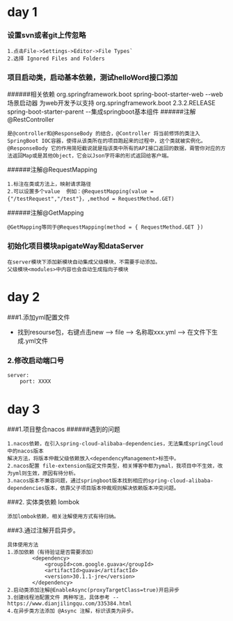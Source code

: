 
# day 1
### 设置svn或者git上传忽略
```
1.点击File->Settings->Editor->File Types`
2.选择 Ignored Files and Folders
```
### 项目启动类，启动基本依赖，测试helloWord接口添加
######相关依赖
        <dependency>
            <groupId>org.springframework.boot</groupId>
            <artifactId>spring-boot-starter-web</artifactId>
        </dependency> --web场景启动器 为web开发予以支持
        <parent>
            <groupId>org.springframework.boot</groupId>
            <version>2.3.2.RELEASE</version>
          <artifactId>spring-boot-starter-parent</artifactId>
        </parent>  --集成springboot基本组件
######注解@RestController
```
是@controller和@ResponseBody 的结合，@Controller 将当前修饰的类注入SpringBoot IOC容器，使得从该类所在的项目跑起来的过程中，这个类就被实例化。
@ResponseBody 它的作用简短截说就是指该类中所有的API接口返回的数据，甭管你对应的方法返回Map或是其他Object，它会以Json字符串的形式返回给客户端。
```
######注解@RequestMapping
```
1.标注在类或方法上，映射请求路径
2.可以设置多个value  例如：@RequestMapping(value = {"/testRequest","/test"}，,method = RequestMethod.GET)
``` 
######注解@GetMapping
```
@GetMapping等同于@RequestMapping(method = { RequestMethod.GET })
```
### 初始化项目模块apigateWay和dataServer
```
在server模块下添加新模块自动集成父级模块，不需要手动添加。
父级模块<modules>中内容也会自动生成指向子模块
```

# day 2
###1.添加yml配置文件
+ 找到resourse包，右键点击new ——> file ——> 名称取xxx.yml ——> 在文件下生成.yml文件
### 2.修改启动端口号
```
server: 
    port: XXXX
````
# day 3
###1.项目整合nacos
######遇到的问题
```
1.nacos依赖，在引入spring-cloud-alibaba-dependencies，无法集成springCloud中的nacos版本
解决方法，将版本仲裁父级依赖放入<dependencyManagement>标签中。
2.nacos配置 file-extension指定文件类型，相关博客中都为ymal，我项目中不生效，改为yml则生效，原因有待分析。
3.nacos版本不兼容问题，通过springboot版本找到相应的spring-cloud-alibaba-dependencies版本，依靠父子项目版本仲裁规则解决依赖版本冲突问题。
```
###2. 实体类依赖 lombok
```
添加lombok依赖，相关注解使用方式有待归纳。
```
###3.通过注解开启异步。
```
具体使用方法
1.添加依赖（有待验证是否需要添加）
        <dependency>
            <groupId>com.google.guava</groupId>
            <artifactId>guava</artifactId>
            <version>30.1.1-jre</version>
        </dependency>
2.启动类添加注解@EnableAsync(proxyTargetClass=true)开启异步
3.创建线程池配置文件 两种写法，具体参考 --https://www.dianjilingqu.com/335384.html
4.在异步类方法添加 @Async 注解，标识该类为异步。
```
